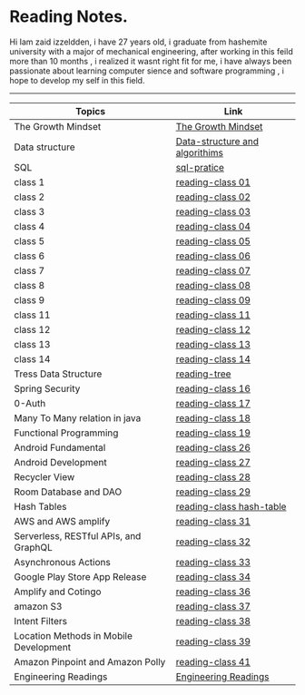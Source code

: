 # Reading Notes.

Hi Iam zaid izzeldden, i have 27 years old, i graduate from hashemite university with a major of mechanical engineering, after working in this feild more than 10 months , i realized it wasnt right fit for me, i have always been passionate about learning computer sience and software programming , i hope to develop my self in this field. 

---


| Topics                                 | Link                                                          |
|----------------------------------------|---------------------------------------------------------------|
| The Growth Mindset                     | [The Growth Mindset](grouthMindmd)                            |
| Data structure                         | [Data-structure and algorithims](data-tructure-algorithimsmd) |
| SQL                                    | [sql-pratice](sql-practicingmd)                               |
| class 1                                | [reading-class 01](reading-class01md)                         |
| class 2                                | [reading-class 02](reading-class02md)                         |
| class 3                                | [reading-class 03](reading-class03md)                         |
| class 4                                | [reading-class 04](reading-class04.md)                        |
| class 5                                | [reading-class 05](reading-class05.md)                        |
| class 6                                | [reading-class 06](reading-class06.md)                        |
| class 7                                | [reading-class 07](reading-class07.md)                        |
| class 8                                | [reading-class 08](reading-class08.md)                        |
| class 9                                | [reading-class 09](reading-class09.md)                        |
| class 11                               | [reading-class 11](reading-class11.md)                        |
| class 12                               | [reading-class 12](reading-class12.md)                        |
| class 13                               | [reading-class 13](reading-class13.md)                        |
| class 14                               | [reading-class 14](reading-class14.md)                        |
| Tress Data Structure                   | [reading-tree](reading-trees.md)                              |
| Spring Security                        | [reading-class 16](reading-class15.md)                        |
| 0-Auth                                 | [reading-class 17](reading-class17.md)                        |
| Many To Many relation in java          | [reading-class 18](reading-class18.md)                        |
| Functional Programming                 | [reading-class 19](reading-class19.md)                        |
| Android Fundamental                    | [reading-class 26](reading-class26.md)                        |
| Android Development                    | [reading-class 27](reading-class27.md)                        |
| Recycler View                          | [reading-class 28](reading-class28.md)                        |
| Room Database and DAO                  | [reading-class 29](reading-class29.md)                        |
| Hash Tables                            | [reading-class hash-table](reading-hash-tables.md)            |
| AWS and AWS amplify                    | [reading-class 31](reading-class31.md)                        |
| Serverless, RESTful APIs, and GraphQL  | [reading-class 32](reading-class32.md)                        |
| Asynchronous Actions                   | [reading-class 33](reading-class33.md)                        |
| Google Play Store App Release          | [reading-class 34](reading-class34.md)                        |
| Amplify and Cotingo                    | [reading-class 36](reading-class36.md)                        |
| amazon S3                              | [reading-class 37](reading-class37.md)                        |
| Intent Filters                         | [reading-class 38](reading-class38.md)                        |
| Location Methods in Mobile Development | [reading-class 39](reading-class39.md)                        |
| Amazon Pinpoint and Amazon Polly       | [reading-class 41](reading-class41.md)                        |
| Engineering Readings                   | [Engineering Readings](engineering-reading.md)                |



